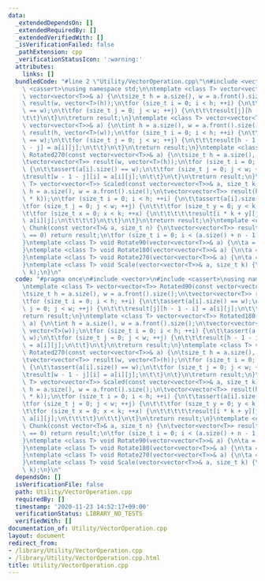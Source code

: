 ```yaml
---
data:
  _extendedDependsOn: []
  _extendedRequiredBy: []
  _extendedVerifiedWith: []
  _isVerificationFailed: false
  _pathExtension: cpp
  _verificationStatusIcon: ':warning:'
  attributes:
    links: []
  bundledCode: "#line 2 \"Utility/VectorOperation.cpp\"\n#include <vector>\n#include\
    \ <cassert>\nusing namespace std;\n\ntemplate <class T> vector<vector<T>> Rotated90(const\
    \ vector<vector<T>>& a) {\n\tsize_t h = a.size(), w = a.front().size();\n\tvector<vector<T>>\
    \ result(w, vector<T>(h));\n\tfor (size_t i = 0; i < h; ++i) {\n\t\tassert(a[i].size()\
    \ == w);\n\t\tfor (size_t j = 0; j < w; ++j) {\n\t\t\tresult[j][h - 1 - i] = a[i][j];\n\
    \t\t}\n\t}\n\treturn result;\n}\ntemplate <class T> vector<vector<T>> Rotated180(const\
    \ vector<vector<T>>& a) {\n\tint h = a.size(), w = a.front().size();\n\tvector<vector<T>>\
    \ result(h, vector<T>(w));\n\tfor (size_t i = 0; i < h; ++i) {\n\t\tassert(a[i].size()\
    \ == w);\n\t\tfor (size_t j = 0; j < w; ++j) {\n\t\t\tresult[h - 1 - i][w - 1\
    \ - j] = a[i][j];\n\t\t}\n\t}\n\treturn result;\n}\ntemplate <class T> vector<vector<T>>\
    \ Rotated270(const vector<vector<T>>& a) {\n\tsize_t h = a.size(), w = a.front().size();\n\
    \tvector<vector<T>> result(w, vector<T>(h));\n\tfor (size_t i = 0; i < h; ++i)\
    \ {\n\t\tassert(a[i].size() == w);\n\t\tfor (size_t j = 0; j < w; ++j) {\n\t\t\
    \tresult[w - 1 - j][i] = a[i][j];\n\t\t}\n\t}\n\treturn result;\n}\ntemplate <class\
    \ T> vector<vector<T>> Scaled(const vector<vector<T>>& a, size_t k) {\n\tsize_t\
    \ h = a.size(), w = a.front().size();\n\tvector<vector<T>> result(h * k, vector<T>(w\
    \ * k));\n\tfor (size_t i = 0; i < h; ++i) {\n\t\tassert(a[i].size() == w);\n\t\
    \tfor (size_t j = 0; j < w; ++j) {\n\t\t\tfor (size_t y = 0; y < k; ++y)\n\t\t\
    \t\tfor (size_t x = 0; x < k; ++x) {\n\t\t\t\t\tresult[i * k + y][j * k + x] =\
    \ a[i][j];\n\t\t\t\t}\n\t\t}\n\t}\n\treturn result;\n}\ntemplate <class T> vector<vector<T>>\
    \ Chunk(const vector<T>& a, size_t n) {\n\tvector<vector<T>> result;\n\tif (n\
    \ == 0) return result;\n\tfor (size_t i = 0; i < (a.size() + n - 1)) return result;\n\
    }\ntemplate <class T> void Rotate90(vector<vector<T>>& a) {\n\ta = Rotated90(a);\n\
    }\ntemplate <class T> void Rotate180(vector<vector<T>>& a) {\n\ta = Rotated180(a);\n\
    }\ntemplate <class T> void Rotate270(vector<vector<T>>& a) {\n\ta = Rotated270(a);\n\
    }\ntemplate <class T> void Scale(vector<vector<T>>& a, size_t k) {\n\ta = Scaled(a,\
    \ k);\n}\n"
  code: "#pragma once\n#include <vector>\n#include <cassert>\nusing namespace std;\n\
    \ntemplate <class T> vector<vector<T>> Rotated90(const vector<vector<T>>& a) {\n\
    \tsize_t h = a.size(), w = a.front().size();\n\tvector<vector<T>> result(w, vector<T>(h));\n\
    \tfor (size_t i = 0; i < h; ++i) {\n\t\tassert(a[i].size() == w);\n\t\tfor (size_t\
    \ j = 0; j < w; ++j) {\n\t\t\tresult[j][h - 1 - i] = a[i][j];\n\t\t}\n\t}\n\t\
    return result;\n}\ntemplate <class T> vector<vector<T>> Rotated180(const vector<vector<T>>&\
    \ a) {\n\tint h = a.size(), w = a.front().size();\n\tvector<vector<T>> result(h,\
    \ vector<T>(w));\n\tfor (size_t i = 0; i < h; ++i) {\n\t\tassert(a[i].size() ==\
    \ w);\n\t\tfor (size_t j = 0; j < w; ++j) {\n\t\t\tresult[h - 1 - i][w - 1 - j]\
    \ = a[i][j];\n\t\t}\n\t}\n\treturn result;\n}\ntemplate <class T> vector<vector<T>>\
    \ Rotated270(const vector<vector<T>>& a) {\n\tsize_t h = a.size(), w = a.front().size();\n\
    \tvector<vector<T>> result(w, vector<T>(h));\n\tfor (size_t i = 0; i < h; ++i)\
    \ {\n\t\tassert(a[i].size() == w);\n\t\tfor (size_t j = 0; j < w; ++j) {\n\t\t\
    \tresult[w - 1 - j][i] = a[i][j];\n\t\t}\n\t}\n\treturn result;\n}\ntemplate <class\
    \ T> vector<vector<T>> Scaled(const vector<vector<T>>& a, size_t k) {\n\tsize_t\
    \ h = a.size(), w = a.front().size();\n\tvector<vector<T>> result(h * k, vector<T>(w\
    \ * k));\n\tfor (size_t i = 0; i < h; ++i) {\n\t\tassert(a[i].size() == w);\n\t\
    \tfor (size_t j = 0; j < w; ++j) {\n\t\t\tfor (size_t y = 0; y < k; ++y)\n\t\t\
    \t\tfor (size_t x = 0; x < k; ++x) {\n\t\t\t\t\tresult[i * k + y][j * k + x] =\
    \ a[i][j];\n\t\t\t\t}\n\t\t}\n\t}\n\treturn result;\n}\ntemplate <class T> vector<vector<T>>\
    \ Chunk(const vector<T>& a, size_t n) {\n\tvector<vector<T>> result;\n\tif (n\
    \ == 0) return result;\n\tfor (size_t i = 0; i < (a.size() + n - 1)) return result;\n\
    }\ntemplate <class T> void Rotate90(vector<vector<T>>& a) {\n\ta = Rotated90(a);\n\
    }\ntemplate <class T> void Rotate180(vector<vector<T>>& a) {\n\ta = Rotated180(a);\n\
    }\ntemplate <class T> void Rotate270(vector<vector<T>>& a) {\n\ta = Rotated270(a);\n\
    }\ntemplate <class T> void Scale(vector<vector<T>>& a, size_t k) {\n\ta = Scaled(a,\
    \ k);\n}\n"
  dependsOn: []
  isVerificationFile: false
  path: Utility/VectorOperation.cpp
  requiredBy: []
  timestamp: '2020-11-23 14:52:17+09:00'
  verificationStatus: LIBRARY_NO_TESTS
  verifiedWith: []
documentation_of: Utility/VectorOperation.cpp
layout: document
redirect_from:
- /library/Utility/VectorOperation.cpp
- /library/Utility/VectorOperation.cpp.html
title: Utility/VectorOperation.cpp
---
```

